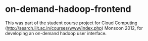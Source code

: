 on-demand-hadoop-frontend
=========================

This was part of the student course project for Cloud Computing (http://search.iiit.ac.in/courses/www/index.php) Monsoon 2012, for developing an on-demand hadoop user interface.